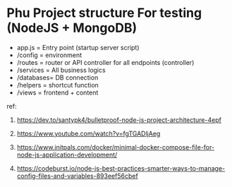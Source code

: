 # Phu Project structure For testing (NodeJS + MongoDB)

- app.js    = Entry point (startup server script)
- /config   = environment
- /routes   = router or API controller for all endpoints (controller)
- /services = All business logics
- /databases= DB connection
- /helpers  = shortcut function
- /views    = frontend + content

ref:

1. <https://dev.to/santypk4/bulletproof-node-js-project-architecture-4epf>

2. <https://www.youtube.com/watch?v=fgTGADljAeg>

3. <https://www.initpals.com/docker/minimal-docker-compose-file-for-node-js-application-development/>

4. <https://codeburst.io/node-js-best-practices-smarter-ways-to-manage-config-files-and-variables-893eef56cbef>
